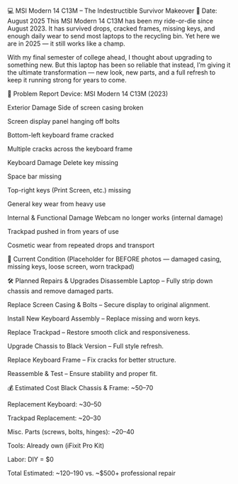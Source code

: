 💻 MSI Modern 14 C13M – The Indestructible Survivor Makeover
📅 Date: August 2025
This MSI Modern 14 C13M has been my ride-or-die since August 2023. It has survived drops, cracked frames, missing keys, and enough daily wear to send most laptops to the recycling bin. Yet here we are in 2025 — it still works like a champ.

With my final semester of college ahead, I thought about upgrading to something new. But this laptop has been so reliable that instead, I’m giving it the ultimate transformation — new look, new parts, and a full refresh to keep it running strong for years to come.

🛑 Problem Report
Device: MSI Modern 14 C13M (2023)

Exterior Damage
Side of screen casing broken

Screen display panel hanging off bolts

Bottom-left keyboard frame cracked

Multiple cracks across the keyboard frame

Keyboard Damage
Delete key missing

Space bar missing

Top-right keys (Print Screen, etc.) missing

General key wear from heavy use

Internal & Functional Damage
Webcam no longer works (internal damage)

Trackpad pushed in from years of use

Cosmetic wear from repeated drops and transport

📸 Current Condition
(Placeholder for BEFORE photos — damaged casing, missing keys, loose screen, worn trackpad)

🛠️ Planned Repairs & Upgrades
Disassemble Laptop – Fully strip down chassis and remove damaged parts.

Replace Screen Casing & Bolts – Secure display to original alignment.

Install New Keyboard Assembly – Replace missing and worn keys.

Replace Trackpad – Restore smooth click and responsiveness.

Upgrade Chassis to Black Version – Full style refresh.

Replace Keyboard Frame – Fix cracks for better structure.

Reassemble & Test – Ensure stability and proper fit.

💰 Estimated Cost
Black Chassis & Frame: ~$50–$70

Replacement Keyboard: ~$30–$50

Trackpad Replacement: ~$20–$30

Misc. Parts (screws, bolts, hinges): ~$20–$40

Tools: Already own (iFixit Pro Kit)

Labor: DIY = $0

Total Estimated: ~$120–$190 vs. ~$500+ professional repair
